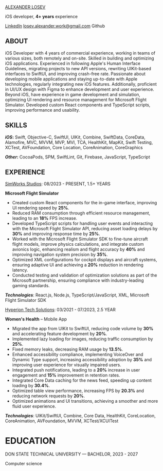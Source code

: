 [ALEXANDER LOSEV](http://www.linkedin.com/in/alexander-losev)

iOS developer, **4+ years** experience

[LinkedIn](http://www.linkedin.com/in/alexander-losev)	<losev.alexander.work@gmail.com>	Github

## ABOUT 
iOS Developer with 4 years of commercial experience, working in teams of various sizes, both remotely and on-site. Skilled in building and optimizing iOS applications. Experienced in following Apple's Human Interface Guidelines, migrating projects to new API versions, rewriting UIKit-based interfaces to SwiftUI, and improving crash-free rate. Passionate about developing mobile applications and staying up-to-date with Apple technologies, regularly integrating new iOS features. Additionally, proficient in UI/UX design with Figma to enhance development and user experience. Beyond iOS, have experience in game development and simulation, optimizing UI rendering and resource management for Microsoft Flight Simulator. Developed custom React components and TypeScript scripts, improving performance and usability.

## SKILLS 
***iOS*:** Swift, Objective-C, SwiftUI, UIKit, Combine, SwiftData, CoreData, Alamofire, MVC, MVVM, MVP, MVI, TCA, HealthKit, MapKit, Swift Testing, XCTest, AVFoundation, Core Location, CoreAnimation, CoreGraphics

***Other*:** CocoaPods, SPM, SwiftLint, Git, Firebase, JavaScript, TypeScript

## EXPERIENCE 
[SimWorks Studios](https://simworksstudios.com/): 08/2023 - PRESENT, 1.5+ YEARS 

**Microsoft Flight Simulator** 

- Created custom React components for the in-game interface, improving UI rendering speed by **25%**. 
- Reduced RAM consumption through efficient resource management, leading to an **18%** FPS increase. 
- Developed TypeScript scripts for handling user events and interacting with the Microsoft Flight Simulator API, reducing asset loading delays by **30%** and improving response time by **25%**.
- Worked with the Microsoft Flight Simulator SDK to fine-tune aircraft flight models, improve physics calculations, and integrate custom avionics logic, enhancing realism and flight accuracy by **40%** and improving navigation system precision by **35%**. 
- Optimized XML configurations for cockpit displays and aircraft systems, ensuring adaptive UI and achieving a **20%** reduction in rendering latency. 
- Conducted testing and validation of optimization solutions as part of the Microsoft partnership, ensuring compliance with industry-leading gaming standards. 

***Technologies***: React.js, Node.js, TypeScript/JavaScript, XML, Microsoft Flight Simulator SDK

[Hyperion Tech Solutions](https://www.hyperiontech-solutions.com/): 03/2021 - 07/2023, 2.5 YEAR 

**Women's Health** – Mobile App

- Migrated the app from UIKit to SwiftUI, reducing code volume by **30%** and accelerating feature development by **20%**. 
- Implemented lazy loading for images, reducing traffic consumption by **25%**.
- Fixed memory leaks, decreasing RAM usage by **13.5%**. 
- Enhanced accessibility compliance, implementing VoiceOver and Dynamic Type support, increasing accessibility adoption by **35%** and improving user experience for visually impaired users. 
- Integrated push notifications, leading to a **20%** increase in user engagement and **15%** improvement in retention rates.
- Integrated Core Data caching for the news feed, speeding up content loading by **30.4%**. 
- Optimized table view performance, increasing FPS by **20.3%** and reducing network requests by **20%**. 
- Optimized animations and UI transitions, achieving a smoother and more fluid user experience.

***Technologies***: UIKit/SwiftUI, Combine, Core Data, HealthKit, CoreLocation, CoreAnimation, AVFoundation, MVVM, XCTest/XCUITest
# EDUCATION 
DON STATE TECHNICAL UNIVERSITY — BACHELOR, 2023 - 2027 

Computer science
